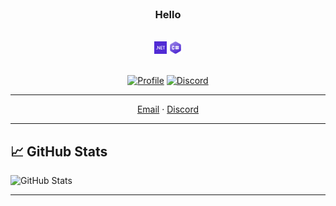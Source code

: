 
<br />
<div align="center">
  <a href="#">
  
  </a>
<h3 align="center">Hello</h3>
<p align="center">

  </p>
</div>

 <br />
<div align="center">
<code><img height="20" src="https://raw.githubusercontent.com/github/explore/80688e429a7d4ef2fca1e82350fe8e3517d3494d/topics/dotnet/dotnet.png"></code>
<code><img height="20" src="https://raw.githubusercontent.com/github/explore/80688e429a7d4ef2fca1e82350fe8e3517d3494d/topics/csharp/csharp.png"></code>

  
<br />
<br />

[![Profile](https://komarev.com/ghpvc/?username=galalzhaleh&style=flat-square)](https://discord.gg/x5j4cZtnWR)
[![Discord](https://discord.com/api/guilds/875716592770637824/widget.png)](https://discord.gg/x5j4cZtnWR)
</div>


-----


<div align="center">
<a href="jalaljaleh@gmail.com">Email</a>
·
<a href="https://discord.gg/GVUXMNv7vV">Discord</a>
</div>



---

## 📈 GitHub Stats

![GitHub Stats](https://github-readme-stats.vercel.app/api?username=jalaljaleh&show_icons=true&theme=dark)


---


